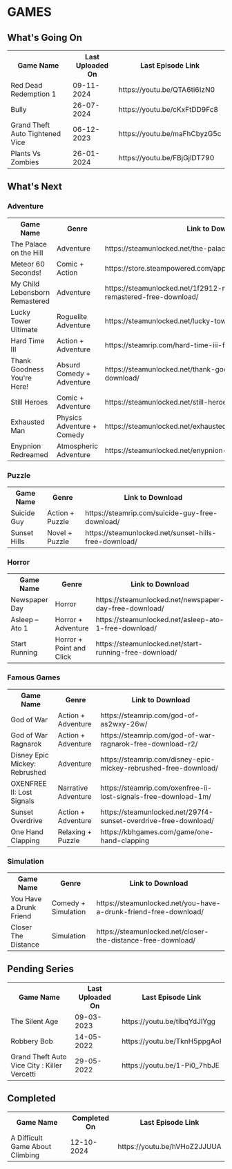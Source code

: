 <h1>GAMES</h1>

<h2>What's Going On</h2>
<table>
	<tr>
		<th>Game Name</th>
		<th>Last Uploaded On</th>
		<th>Last Episode Link</th>
	</tr>
	<!-- Content -->
	<tr>
		<td>Red Dead Redemption 1</td>
		<td>09-11-2024</td>
		<td>https://youtu.be/QTA6ti6IzN0</td>
	</tr>
	<tr>
		<td>Bully</td>
		<td>26-07-2024</td>
		<td>https://youtu.be/cKxFtDD9Fc8</td>
	</tr>
	<tr>
		<td>Grand Theft Auto Tightened Vice</td>
		<td>06-12-2023</td>
		<td>https://youtu.be/maFhCbyzG5c</td>
	</tr>
	<tr>
		<td>Plants Vs Zombies</td>
		<td>26-01-2024</td>
		<td>https://youtu.be/FBjGjlDT790</td>
	</tr>
</table>

<h2>What's Next</h2>
<h3>Adventure</h3>
<table>
	<tr>
		<th>Game Name</th>
		<th>Genre</th>
		<th>Link to Download</th>
	</tr>
	<!-- Content -->
	<tr>
        <td>The Palace on the Hill</td>
        <td>Adventure</td>
        <td>https://steamunlocked.net/the-palace-on-the-hill-free-download/</td>
	</tr>
    <tr>
        <td>Meteor 60 Seconds!</td>
        <td>Comic + Action</td>
        <td>https://store.steampowered.com/app/788770/Meteor_60_Seconds/</td>
    </tr>
	<tr>
        <td>My Child Lebensborn Remastered</td>
        <td>Adventure</td>
        <td>https://steamunlocked.net/1f2912-my-child-lebensborn-remastered-free-download/</td>
	</tr>
    <tr>
        <td>Lucky Tower Ultimate</td>
        <td>Roguelite Adventure</td>
        <td>https://steamunlocked.net/lucky-tower-ultimate-free-download/</td>
    </tr>
    <tr>
        <td>Hard Time III</td>
        <td>Action + Adventure</td>
        <td>https://steamrip.com/hard-time-iii-free-download/</td>
    </tr>
    <tr>
        <td>Thank Goodness You're Here!</td>
        <td>Absurd Comedy + Adventure</td>
        <td>https://steamunlocked.net/thank-goodness-youre-here-free-download/</td>
    </tr>
    <tr>
        <td>Still Heroes</td>
        <td>Comic + Adventure</td>
        <td>https://steamunlocked.net/still-heroes-free-download/</td>
    </tr>
    <tr>
        <td>Exhausted Man</td>
        <td>Physics Adventure + Comedy</td>
        <td>https://steamunlocked.net/exhausted-man-free-download/</td>
    </tr>
    <tr>
        <td>Enypnion Redreamed</td>
        <td>Atmospheric Adventure</td>
        <td>https://steamunlocked.net/enypnion-redreamed-free-download/</td>
    </tr>
</table>
<h3>Puzzle</h3>
<table>
	<tr>
		<th>Game Name</th>
		<th>Genre</th>
		<th>Link to Download</th>
	</tr>
	<!-- Content -->
    <tr>
        <td>Suicide Guy</td>
        <td>Action + Puzzle</td>
        <td>https://steamrip.com/suicide-guy-free-download/</td>
    </tr>
    <tr>
        <td>Sunset Hills</td>
        <td>Novel + Puzzle</td>
        <td>https://steamunlocked.net/sunset-hills-free-download/</td>
    </tr>
</table>
<h3>Horror</h3>
<table>
	<tr>
		<th>Game Name</th>
		<th>Genre</th>
		<th>Link to Download</th>
	</tr>
	<!-- Content -->
	<tr>
        <td>Newspaper Day</td>
        <td>Horror</td>
        <td>https://steamunlocked.net/newspaper-day-free-download/</td>
	</tr>
    <tr>
        <td>Asleep – Ato 1</td>
        <td>Horror + Adventure</td>
        <td>https://steamunlocked.net/asleep-ato-1-free-download/</td>
    </tr>
    <tr>
        <td>Start Running</td>
        <td>Horror + Point and Click</td>
        <td>https://steamunlocked.net/start-running-free-download/</td>
    </tr>
</table>
<h3>Famous Games</h3>
<table>
	<tr>
		<th>Game Name</th>
		<th>Genre</th>
		<th>Link to Download</th>
	</tr>
	<!-- Content -->
    <tr>
        <td>God of War</td>
        <td>Action + Adventure</td>
        <td>https://steamrip.com/god-of-as2wxy-26w/</td>
    </tr>
    <tr>
        <td>God of War Ragnarok</td>
        <td>Action + Adventure</td>
        <td>https://steamrip.com/god-of-war-ragnarok-free-download-r2/</td>
    </tr>
    <tr>
        <td>Disney Epic Mickey: Rebrushed</td>
        <td>Adventure</td>
        <td>https://steamrip.com/disney-epic-mickey-rebrushed-free-download/</td>
    </tr>
    <tr>
        <td>OXENFREE II: Lost Signals</td>
        <td>Narrative Adventure</td>
        <td>https://steamrip.com/oxenfree-ii-lost-signals-free-download-1m/</td>
    </tr>
    <tr>
        <td>Sunset Overdrive</td>
        <td>Action + Adventure</td>
        <td>https://steamunlocked.net/297f4-sunset-overdrive-free-download/</td>
    </tr>
    <tr>
        <td>One Hand Clapping</td>
        <td>Relaxing + Puzzle</td>
        <td>https://kbhgames.com/game/one-hand-clapping</td>
    </tr>
</table>
<h3>Simulation</h3>
<table>
	<tr>
		<th>Game Name</th>
		<th>Genre</th>
		<th>Link to Download</th>
	</tr>
	<!-- Content -->
    <tr>
        <td>You Have a Drunk Friend</td>
        <td>Comedy + Simulation</td>
        <td>https://steamunlocked.net/you-have-a-drunk-friend-free-download/</td>
    </tr>
    <tr>
        <td>Closer The Distance</td>
        <td>Simulation</td>
        <td>https://steamunlocked.net/closer-the-distance-free-download/</td>
    </tr>
</table>

<h2>Pending Series</h2>
<table>
	<tr>
		<th>Game Name</th>
		<th>Last Uploaded On</th>
		<th>Last Episode Link</th>
	</tr>
	<!-- Content -->
	<tr>
		<td>The Silent Age</td>
		<td>09-03-2023</td>
		<td>https://youtu.be/tIbqYdJIYgg</td>
	</tr>
	<tr>
		<td>Robbery Bob</td>
		<td>14-05-2022</td>
		<td>https://youtu.be/TknH5ppgAoI</td>
	</tr>
	<tr>
		<td>Grand Theft Auto Vice City : Killer Vercetti</td>
		<td>29-05-2022</td>
		<td>https://youtu.be/1-Pi0_7hbJE</td>
	</tr>
</table>

<h2>Completed</h2>
<table>
	<tr>
		<th>Game Name</th>
		<th>Completed On</th>
		<th>Last Episode Link</th>
	</tr>
	<!-- Content -->
	<tr>
        <td>A Difficult Game About Climbing</td>
        <td>12-10-2024</td>
        <td>https://youtu.be/hVHoZ2JJUUA</td>
	</tr>
</table>
